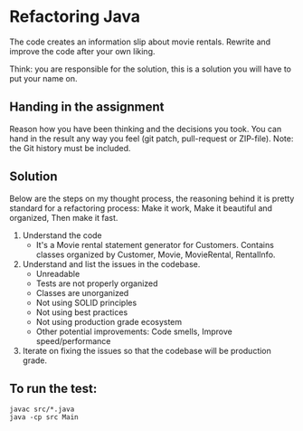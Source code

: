 # Refactoring Java

The code creates an information slip about movie rentals.
Rewrite and improve the code after your own liking.

Think: you are responsible for the solution, this is a solution you will have to put your name on.


## Handing in the assignment

Reason how you have been thinking and the decisions you took. 
You can hand in the result any way you feel (git patch, pull-request or ZIP-file).
Note: the Git history must be included.

## Solution 
Below are the steps on my thought process, the reasoning behind it is 
pretty standard for a refactoring process: 
Make it work, Make it beautiful and organized, Then make it fast.

1. Understand the code 
	- It's a Movie rental statement generator for Customers.
	Contains classes organized by Customer, Movie, MovieRental,
	RentalInfo.
2. Understand and list the issues in the codebase.
    - Unreadable
	- Tests are not properly organized
	- Classes are unorganized
	- Not using SOLID principles
	- Not using best practices
	- Not using production grade ecosystem
	- Other potential improvements: Code smells, Improve speed/performance
3. Iterate on fixing the issues so that the codebase will be 
production grade.

## To run the test:

```
javac src/*.java
java -cp src Main
```
